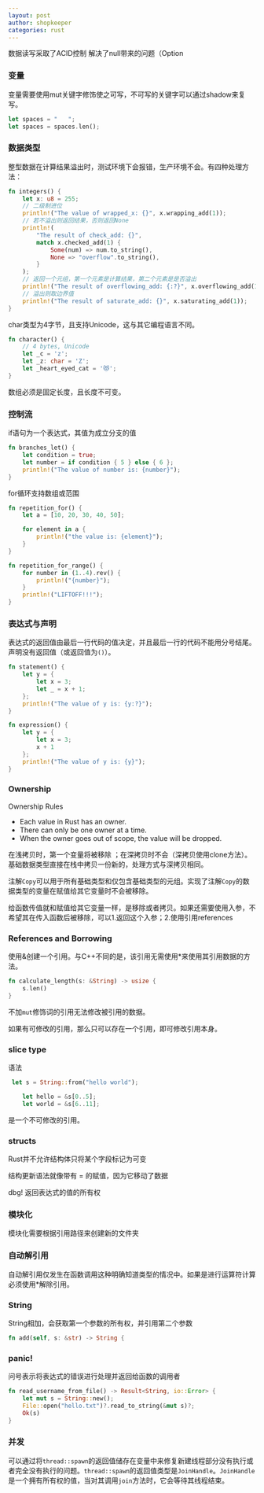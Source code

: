 ```yaml
---
layout: post
author: shopkeeper
categories: rust
---
```


数据读写采取了ACID控制
解决了null带来的问题（Option

### 变量

变量需要使用mut关键字修饰使之可写，不可写的关键字可以通过shadow来复写。
```rust
let spaces = "   ";
let spaces = spaces.len();
```

### 数据类型

整型数据在计算结果溢出时，测试环境下会报错，生产环境不会。有四种处理方法：
```rust
fn integers() {
    let x: u8 = 255;
    // 二级制进位
    println!("The value of wrapped_x: {}", x.wrapping_add(1));
    // 若不溢出则返回结果，否则返回None
    println!(
        "The result of check_add: {}",
        match x.checked_add(1) {
            Some(num) => num.to_string(),
            None => "overflow".to_string(),
        }
    );
    // 返回一个元组，第一个元素是计算结果，第二个元素是是否溢出
    println!("The result of overflowing_add: {:?}", x.overflowing_add(1));
    // 溢出则取边界值
    println!("The result of saturate_add: {}", x.saturating_add(1));
}
```

char类型为4字节，且支持Unicode，这与其它编程语言不同。
```rust
fn character() {
    // 4 bytes, Unicode
    let _c = 'z';
    let _z: char = 'Z';
    let _heart_eyed_cat = '😻';
}
```

数组必须是固定长度，且长度不可变。

### 控制流

if语句为一个表达式，其值为成立分支的值
```rust
fn branches_let() {
    let condition = true;
    let number = if condition { 5 } else { 6 };
    println!("The value of number is: {number}");
}
```

for循环支持数组或范围
```rust
fn repetition_for() {
    let a = [10, 20, 30, 40, 50];

    for element in a {
        println!("the value is: {element}");
    }
}

fn repetition_for_range() {
    for number in (1..4).rev() {
        println!("{number}");
    }
    println!("LIFTOFF!!!");
}
```

### 表达式与声明

表达式的返回值由最后一行代码的值决定，并且最后一行的代码不能用分号结尾。声明没有返回值（或返回值为`()`）。

```rust
fn statement() {
    let y = {
        let x = 3;
        let _ = x + 1;
    };
    println!("The value of y is: {y:?}");
}

fn expression() {
    let y = {
        let x = 3;
        x + 1
    };
    println!("The value of y is: {y}");
}
```

### Ownership 

Ownership Rules
- Each value in Rust has an owner.
- There can only be one owner at a time.
- When the owner goes out of scope, the value will be dropped.

在浅拷贝时，第一个变量将被移除
；在深拷贝时不会（深拷贝使用clone方法）。基础数据类型直接在栈中拷贝一份新的，处理方式与深拷贝相同。

注解`Copy`可以用于所有基础类型和仅包含基础类型的元组。实现了注解`Copy`的数据类型的变量在赋值给其它变量时不会被移除。

给函数传值就和赋值给其它变量一样，是移除或者拷贝。如果还需要使用入参，不希望其在传入函数后被移除，可以1.返回这个入参；2.使用引用references


### References and Borrowing

使用&创建一个引用。与C++不同的是，该引用无需使用*来使用其引用数据的方法。

```rust
fn calculate_length(s: &String) -> usize {
    s.len()
}
```

不加`mut`修饰词的引用无法修改被引用的数据。

如果有可修改的引用，那么只可以存在一个引用，即可修改引用本身。


### slice type

语法
```rust
 let s = String::from("hello world");

    let hello = &s[0..5];
    let world = &s[6..11];
```

是一个不可修改的引用。

### structs

Rust并不允许结构体只将某个字段标记为可变

结构更新语法就像带有 = 的赋值，因为它移动了数据

dbg! 返回表达式的值的所有权

### 模块化

模块化需要根据引用路径来创建新的文件夹

### 自动解引用

自动解引用仅发生在函数调用这种明确知道类型的情况中。如果是进行运算符计算必须使用*解除引用。


### String

String相加，会获取第一个参数的所有权，并引用第二个参数

```rust
fn add(self, s: &str) -> String {
```
### panic!

问号表示将表达式的错误进行处理并返回给函数的调用者
```rust
fn read_username_from_file() -> Result<String, io::Error> {
    let mut s = String::new();
    File::open("hello.txt")?.read_to_string(&mut s)?;
    Ok(s)
}
```

### 并发
可以通过将`thread::spawn`的返回值储存在变量中来修复新建线程部分没有执行或者完全没有执行的问题。`thread::spawn`的返回值类型是`JoinHandle`。`JoinHandle`是一个拥有所有权的值，当对其调用`join`方法时，它会等待其线程结束。
